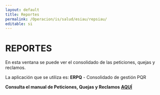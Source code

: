 ```yaml
---
layout: default
title: Reportes
permalink: /Operacion/is/salud/esiau/repsiau/
editable: si
---
```


# REPORTES

En esta ventana se puede ver el consolidado de las peticiones, quejas y reclamos.

La aplicación que se utiliza es: **ERPQ** - Consolidado de gestión PQR


**Consulta el manual de Peticiones, Quejas y Reclamos** [**AQUÍ**](http://docs.oasiscom.com/Operacion/is/salud/esiau/movsiau/epqr)

